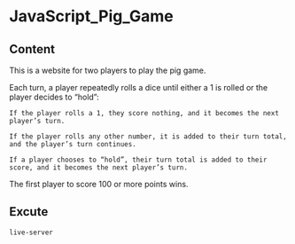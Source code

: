 # JavaScript_Pig_Game

## Content
This is a website for two players to play the pig game. 

Each turn, a player repeatedly rolls a dice until either a 1 is rolled or the player decides to “hold”: 

    If the player rolls a 1, they score nothing, and it becomes the next player’s turn. 
  
    If the player rolls any other number, it is added to their turn total, and the player’s turn continues. 
  
    If a player chooses to “hold”, their turn total is added to their score, and it becomes the next player’s turn. 
  
The first player to score 100 or more points wins.

## Excute
`live-server`
